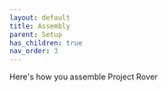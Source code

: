 ```yaml
---
layout: default
title: Assembly
parent: Setup
has_children: true
nav_order: 3
---
```


Here's how you assemble Project Rover